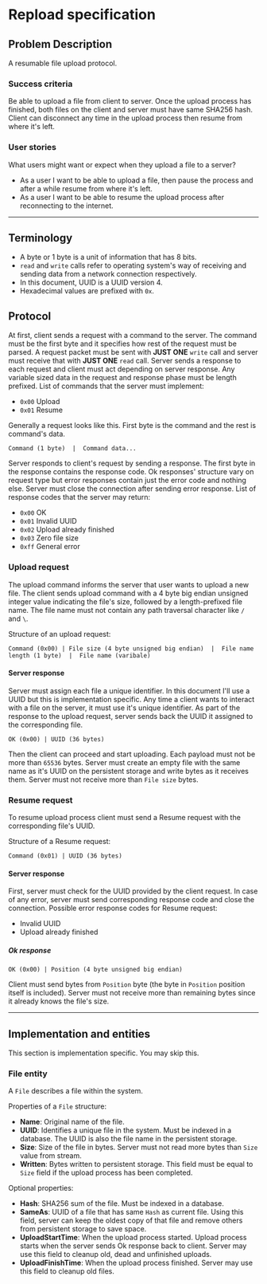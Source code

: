 # Repload specification

## Problem Description
A resumable file upload protocol.
### Success criteria
Be able to upload a file from client to server. Once the upload process has finished, both files on the client and server must have same SHA256 hash. Client can disconnect any time in the upload process then resume from where it's left.
### User stories
What users might want or expect when they upload a file to a server?
- As a user I want to be able to upload a file, then pause the process and after a while resume from where it's left.
- As a user I want to be able to resume the upload process after reconnecting to the internet.
---
## Terminology
- A byte or 1 byte is a unit of information that has 8 bits.
- `read` and `write` calls refer to operating system's way of receiving and sending data from a network connection respectively.
- In this document, UUID is a UUID version 4.
- Hexadecimal values are prefixed with `0x`.
## Protocol
At first, client sends a request with a command to the server. The command must be the first byte and it specifies how rest of the request must be parsed. A request packet must be sent with **JUST ONE** `write` call and server must receive that with **JUST ONE** `read` call. Server sends a response to each request and client must act depending on server response. Any variable sized data in the request and response phase must be length prefixed.
List of commands that the server must implement:
- `0x00` Upload
- `0x01` Resume

Generally a request looks like this. First byte is the command and the rest is command's data.
```
Command (1 byte)  |  Command data...
```

Server responds to client's request by sending a response. The first byte in the response contains the response code. Ok responses' structure vary on request type but error responses contain just the error code and nothing else. Server must close the connection after sending error response.
List of response codes that the server may return:
- `0x00` OK
- `0x01` Invalid UUID
- `0x02` Upload already finished
- `0x03` Zero file size
- `0xff` General error

### Upload request
The upload command informs the server that user wants to upload a new file. The client sends upload command with a 4 byte big endian unsigned integer value indicating the file's size, followed by a length-prefixed file name. The file name must not contain any path traversal character like `/` and `\`.

Structure of an upload request:
```
Command (0x00) | File size (4 byte unsigned big endian)  |  File name length (1 byte)  |  File name (varibale)
```
#### Server response
Server must assign each file a unique identifier. In this document I'll use a UUID but this is implementation specific. Any time a client wants to interact with a file on the server, it must use it's unique identifier. As part of the response to the upload request, server sends back the UUID it assigned to the corresponding file.
```
OK (0x00) | UUID (36 bytes)
```
Then the client can proceed and start uploading. Each payload must not be more than `65536` bytes. Server must create an empty file with the same name as it's UUID on the persistent storage and write bytes as it receives them. Server must not receive more than `File size` bytes.

### Resume request
To resume upload process client must send a Resume request with the corresponding file's UUID.

Structure of a Resume request:
```
Command (0x01) | UUID (36 bytes)
```
#### Server response
First, server must check for the UUID provided by the client request. In case of any error, server must send corresponding response code and close the connection.
Possible error response codes for Resume request:
- Invalid UUID
- Upload already finished
##### Ok response
```
OK (0x00) | Position (4 byte unsigned big endian)
```
Client must send bytes from `Position` byte (the byte in `Position` position itself is included). Server must not receive more than remaining bytes since it already knows the file's size.

---
## Implementation and entities
This section is implementation specific. You may skip this.
### File entity
A `File` describes a file within the system.

Properties of a `File` structure:
- **Name**: Original name of the file.
- **UUID**: Identifies a unique file in the system. Must be indexed in a database. The UUID is also the file name in the persistent storage.
- **Size**: Size of the file in bytes. Server must not read more bytes than `Size` value from stream.
- **Written**: Bytes written to persistent storage. This field must be equal to `Size` field if the upload process has been completed.

Optional properties:
- **Hash**: SHA256 sum of the file. Must be indexed in a database.
- **SameAs**: UUID of a file that has same `Hash` as current file. Using this field, server can keep the oldest copy of that file and remove others from persistent storage to save space.
- **UploadStartTime**: When the upload process started. Upload process starts when the server sends Ok response back to client. Server may use this field to cleanup old, dead and unfinished uploads.
- **UploadFinishTime**: When the upload process finished. Server may use this field to cleanup old files.
